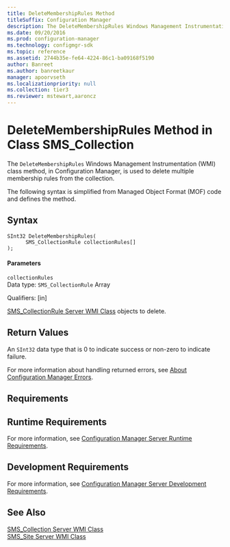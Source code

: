 ```yaml
---
title: DeleteMembershipRules Method
titleSuffix: Configuration Manager
description: The DeleteMembershipRules Windows Management Instrumentation class method, in Configuration Manager, is used to delete multiple membership rules from the collection.
ms.date: 09/20/2016
ms.prod: configuration-manager
ms.technology: configmgr-sdk
ms.topic: reference
ms.assetid: 2744b35e-fe64-4224-86c1-ba09168f5190
author: Banreet
ms.author: banreetkaur
manager: apoorvseth
ms.localizationpriority: null
ms.collection: tier3
ms.reviewer: mstewart,aaroncz 
---
```

# DeleteMembershipRules Method in Class SMS_Collection
The `DeleteMembershipRules` Windows Management Instrumentation (WMI) class method, in Configuration Manager, is used to delete multiple membership rules from the collection.  

 The following syntax is simplified from Managed Object Format (MOF) code and defines the method.  

## Syntax  

```  
SInt32 DeleteMembershipRules(  
      SMS_CollectionRule collectionRules[]  
);  
```  

#### Parameters  
 `collectionRules`  
 Data type: `SMS_CollectionRule` Array  

 Qualifiers: [in]  

 [SMS_CollectionRule Server WMI Class](sms_collectionrule-server-wmi-class.md) objects to delete.  

## Return Values  
 An  `SInt32` data type that is 0 to indicate success or non-zero to indicate failure.  

 For more information about handling returned errors, see [About Configuration Manager Errors](../../../../core/understand/about-configuration-manager-errors.md).  

## Requirements  

## Runtime Requirements  
 For more information, see [Configuration Manager Server Runtime Requirements](../../../../core/reqs/server-runtime-requirements.md).  

## Development Requirements  
 For more information, see [Configuration Manager Server Development Requirements](../../../../core/reqs/server-development-requirements.md).  

## See Also  
 [SMS_Collection Server WMI Class](sms_collection-server-wmi-class.md)   
 [SMS_Site Server WMI Class](../../servers/configure/sms_site-server-wmi-class.md)
